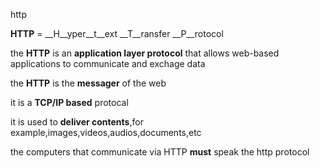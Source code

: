 http

__HTTP__ = __H__yper__t__ext __T__ransfer __P__rotocol

the __HTTP__ is an __application layer protocol__ that allows web-based applications to communicate and exchage data

the __HTTP__ is the __messager__ of the web

it is a __TCP/IP based__ protocal

it is used to __deliver contents__,for example,images,videos,audios,documents,etc

the computers that communicate via HTTP __must__ speak the http protocol



